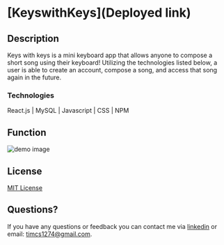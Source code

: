 # [KeyswithKeys](Deployed link)

## Description
Keys with keys is a mini keyboard app that allows anyone to compose a short song using their keyboard! Utilizing the technologies listed below, a user is able to create an account, compose a song, and access that song again in the future.
### Technologies
React.js | MySQL | Javascript | CSS | NPM 
## Function


![demo image]()
 

## License

[MIT License](license)

## Questions?

If you have any questions or feedback you can contact me via [linkedin](https://www.linkedin.com/in/timsasse/) or email: timcs1274@gmail.com.